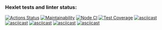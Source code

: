 ### Hexlet tests and linter status:
[![Actions Status](https://github.com/Batosik/frontend-project-46/actions/workflows/hexlet-check.yml/badge.svg)](https://github.com/Batosik/frontend-project-46/actions)
[![Maintainability](https://api.codeclimate.com/v1/badges/2efd92e9a30fc5d6ad04/maintainability)](https://codeclimate.com/github/Batosik/frontend-project-46/maintainability)
[![Node CI](https://github.com/Batosik/frontend-project-46/actions/workflows/main.yml/badge.svg)](https://github.com/Batosik/frontend-project-46/actions/workflows/main.yml)
[![Test Coverage](https://api.codeclimate.com/v1/badges/2efd92e9a30fc5d6ad04/test_coverage)](https://codeclimate.com/github/Batosik/frontend-project-46/test_coverage)
[![asciicast](https://asciinema.org/a/RVUryBW5fDG2gX5bcGkdET4HH.svg)](https://asciinema.org/a/RVUryBW5fDG2gX5bcGkdET4HH)
[![asciicast](https://asciinema.org/a/gifoqyIav89ovglKH2QPuN1DO.svg)](https://asciinema.org/a/gifoqyIav89ovglKH2QPuN1DO)
[![asciicast](https://asciinema.org/a/Rggj5YHUUD9bRgy341Q4LK5XC.svg)](https://asciinema.org/a/Rggj5YHUUD9bRgy341Q4LK5XC)
[![asciicast](https://asciinema.org/a/8HYAELfi6ESfx4guQPthf6JuN.svg)](https://asciinema.org/a/8HYAELfi6ESfx4guQPthf6JuN)
[![asciicast](https://asciinema.org/a/8j0e2wAZ703qpU1uv8qt9ivju.svg)](https://asciinema.org/a/8j0e2wAZ703qpU1uv8qt9ivju)